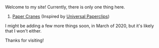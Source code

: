 Welcome to my site! Currently, there is only one thing here.

1. [Paper Cranes](https://womogenes.github.io/papercranes/index.html) (Inspired by [Universal Paperclips](https://decisionproblem.com/paperclips/index2.html))

I might be adding a few more things soon, in March of 2020, but it's likely that I won't either.

Thanks for visiting!